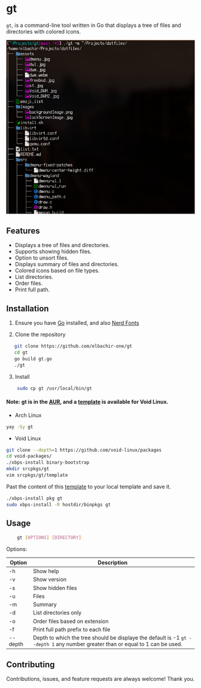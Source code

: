 # gt

`gt`, is a command-line tool written in Go that displays a tree of files
and directories with colored icons.

![gt shot](gt.png)

## Features

- Displays a tree of files and directories.
- Supports showing hidden files.
- Option to unsort files.
- Displays summary of files and directories.
- Colored icons based on file types.
- List directories.
- Order files.
- Print full path.

## Installation

1. Ensure you have [Go](https://go.dev/dl/) installed, and also [Nerd Fonts](https://www.nerdfonts.com)

2. Clone the repository

```bash
   git clone https://github.com/elbachir-one/gt
   cd gt
   go build gt.go
   ./gt
```

3. Install

```bash
    sudo cp gt /usr/local/bin/gt
```


#### Note: gt is in the [AUR](https://aur.archlinux.org/packages/gt), and a [template](https://github.com/elbachir-one/void-templates) is available for Void Linux.

- Arch Linux
```bash
yay -Sy gt
```

- Void Linux

```bash
git clone --depth=1 https://github.com/void-linux/packages
cd void-packages/
./xbps-install binary-bootstrap
mkdir srcpkgs/gt
vim srcpkgs/gt/template
```
Past the content of this
[template](https://github.com/elbachir-one/void-templates) to your local
template and save it.

```bash
./xbps-install pkg gt
sudo xbps-install -R hostdir/binpkgs gt
```

## Usage

```bash
    gt [OPTIONS] [DIRECTORY]
```

Options:

| Option  | Description                                                                                                                                      |
|---------|--------------------------------------------------------------------------------------------------------------------------------------------------|
| -h      | Show help                                                                                                                                        |
| -v      | Show version                                                                                                                                     |
| -s      | Show hidden files                                                                                                                                |
| -u      | Files                                                                                                                                            |
| -m      | Summary                                                                                                                                          |
| -d      | List directories only                                                                                                                            |
| -o      | Order files based on extension                                                                                                                   |
| -f      | Print full path prefix to each file                                                                                                              |
| --depth | Depth to which the tree should be displaye the default is -1 `gt --depth 1` any number greater than or equal to 1 can be used.                   |

## Contributing

Contributions, issues, and feature requests are always welcome! Thank you.
